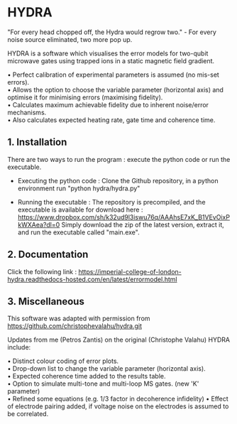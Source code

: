 # HYDRA

"For every head chopped off, the Hydra would regrow two." - For every noise source eliminated, two more pop up.

HYDRA is a software which visualises the error models for two-qubit microwave gates using trapped ions in a static magnetic field gradient. 

• Perfect calibration of experimental parameters is assumed (no mis-set errors).  
• Allows the option to choose the variable parameter (horizontal axis) and optimise it for minimising errors (maximising fidelity).  
• Calculates maximum achievable fidelity due to inherent noise/error mechanisms.  
• Also calculates expected heating rate, gate time and coherence time.  


## 1. Installation 

There are two ways to run the program : execute the python code or run the executable.

   - Executing the python code : Clone the Github repository, in a python environment run "python hydra/hydra.py"

   - Running the executable : The repository is precompiled, and the executable is available for download here : https://www.dropbox.com/sh/k32ud9l3iswu76q/AAAhsE7xK_B1VEvOixPkWXAea?dl=0
Simply download the zip of the latest version, extract it, and run the executable called "main.exe".


## 2. Documentation 

Click the following link : https://imperial-college-of-london-hydra.readthedocs-hosted.com/en/latest/errormodel.html


## 3. Miscellaneous

This software was adapted with permission from https://github.com/christophevalahu/hydra.git

Updates from me (Petros Zantis) on the original (Christophe Valahu) HYDRA include:

• Distinct colour coding of error plots.  
• Drop-down list to change the variable parameter (horizontal axis).  
• Expected coherence time added to the results table.  
• Option to simulate multi-tone and multi-loop MS gates. (new 'K' parameter)  
• Refined some equations (e.g. 1/3 factor in decoherence infidelity) 
• Effect of electrode pairing added, if voltage noise on the electrodes is assumed to be correlated.  
